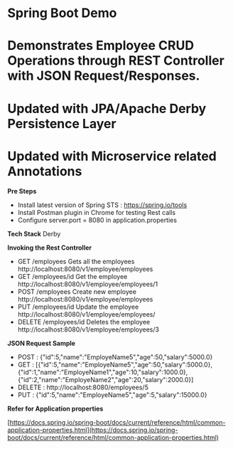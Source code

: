 
# Spring Boot Demo 
# Demonstrates Employee CRUD Operations through REST Controller with JSON Request/Responses.
# Updated with JPA/Apache Derby Persistence Layer
# Updated with Microservice related Annotations


**Pre Steps**
* Install latest version of Spring STS : https://spring.io/tools
* Install Postman plugin in Chrome for testing Rest calls
* Configure server.port = 8080 in application.properties

**Tech Stack**
Derby

**Invoking the Rest Controller**
* GET   		/employees 			Gets all the employees   http://localhost:8080/v1/employee/employees
* GET    		/employees/id		Get the employee		 http://localhost:8080/v1/employee/employees/1
* POST   		/employees			Create new employee		 http://localhost:8080/v1/employee/employees
* PUT   		/employees/id		Update the employee		 http://localhost:8080/v1/employee/employees/
* DELETE		/employees/id		Deletes the employee	 http://localhost:8080/v1/employee/employees/3


**JSON Request Sample**
* POST : {"id":5,"name":"EmployeName5","age":50,"salary":5000.0}
* GET  : [{"id":5,"name":"EmployeName5","age":50,"salary":5000.0},{"id":1,"name":"EmployeName1","age":10,"salary":1000.0},{"id":2,"name":"EmployeName2","age":20,"salary":2000.0}]
* DELETE : http://localhost:8080/employees/5
* PUT : {"id":5,"name":"EmployeName5","age":5,"salary":15000.0}



**Refer for Application properties**

[https://docs.spring.io/spring-boot/docs/current/reference/html/common-application-properties.html](https://docs.spring.io/spring-boot/docs/current/reference/html/common-application-properties.html)



